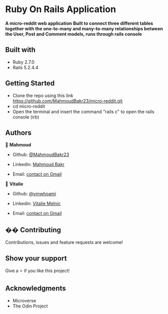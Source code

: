 # Ruby On Rails Application

**A micro-reddit web application**
**Built to connect three different tables together with the one-to-many and many-to-many relationships between the User, Post and Comment models, runs through rails console**

## Built with

* Ruby 2.7.0
* Rails 5.2.4.4

## Getting Started
* Clone the repo using this link https://github.com/MahmoudBakr23/micro-reddit.git
* cd micro-reddit
* Open the terminal and insert the command "rails c" to open the rails console (irb)

## Authors

👤 **Mahmoud**

- Github: [@MahmoudBakr23](https://github.com/MahmoudBakr23)

- Linkedin: [Mahmoud Bakr](https://www.linkedin.com/in/m-bakr/)

- Email: [contact on Gmail](mbakr6821@gmail.com)

👤 **Vitalie**

- Github: [@vmwhoami](https://github.com/vmwhoami)

- Linkedin: [Vitalie Melnic](https://www.linkedin.com/in/vitaliemelnic/)

- Email: [contact on Gmail](vmwhoami@gmail.com)

## �� Contributing

Contributions, issues and feature requests are welcome!

## Show your support

Give a ⭐️ if you like this project!

## Acknowledgments

- Microverse
- The Odin Project
